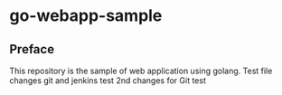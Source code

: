 # go-webapp-sample



## Preface
This repository is the sample of web application using golang.
Test file changes git and jenkins test
2nd changes for Git test
